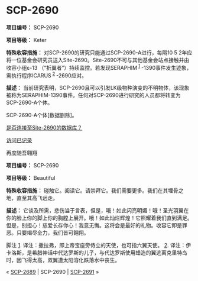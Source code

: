 # SCP-2690
                        


**项目编号：** SCP-2690

**项目等级：** Keter

**特殊收容措施：** 对SCP-2690的研究只能通过SCP-2690-A进行，每隔10 5 2年应将一位基金会研究员送入Site-2690。Site-2690不可与其他基金会站点接触并由收容小组ε-13 （“折翼者”）持续监控。若发现SERAPHIM<sup class='footnoteref'>
 <a shape='rect' class='footnoteref' id='footnoteref-1' href='javascript:;' onclick='WIKIDOT.page.utils.scrollToReference(&apos;footnote-1&apos;)'>1</a>
</sup>-1390事件发生迹象，需执行程序ICARUS<sup class='footnoteref'>
 <a shape='rect' class='footnoteref' id='footnoteref-2' href='javascript:;' onclick='WIKIDOT.page.utils.scrollToReference(&apos;footnote-2&apos;)'>2</a>
</sup>-2690应对。

**描述：** 当前研究表明，SCP-2690且可以引发LK级物种演变的不明物体，该现象被称为SERAPHIM-1390事件。任何对SCP-2690进行研究的人员都将转变为SCP-2690-A个体。

SCP-2690-A个体[数据删除]。


<a shape='rect' class='collapsible-block-link' href='javascript:;'>&#26159;&#21542;&#36830;&#25509;&#33267;Site-2690&#30340;&#25968;&#25454;&#24211;&#65311;</a>

<a shape='rect' class='collapsible-block-link' href='javascript:;'>&#35775;&#38382;&#24050;&#35760;&#24405;</a>



再度随吾翱翔



**项目编号：** SCP-2690

**项目等级：** Beautiful

**特殊收容措施：** 碰触它。阅读它。请崇拜它。我们需要更多。我们在其埋骨之地，直至其高飞远走。

**描述：** 它谈及所需，悲伤溢于言表，但是，哦！如此闪亮明媚！哦！圣光羽翼在你的脸上你的脚上你的胸膛上展开。哦！如此灿烂辉煌！它照耀着我们直到满足。但是，别担心！慈爱长存你心！我意无悔。这将会是最好的礼物。收容它即是罪恶。只要竭尽全力，我们皆可翱翔。





脚注
<a shape='rect' href='javascript:;' onclick='WIKIDOT.page.utils.scrollToReference(&apos;footnoteref-1&apos;)'>1</a>. 译注：撒拉弗，即上帝宝座旁侍立的天使，也可指六翼天使。
<a shape='rect' href='javascript:;' onclick='WIKIDOT.page.utils.scrollToReference(&apos;footnoteref-2&apos;)'>2</a>. 译注：伊卡洛斯，是希腊神话中代达罗斯的儿子，与代达罗斯使用蜡造的翼逃离克里特岛时，因飞得太高，双翼遭太阳溶化跌落水中丧生。



« [SCP-2689](/scp-2689) | SCP-2690 | <a shape='rect' class='newpage' href='/scp-2691'>SCP-2691</a> »





                    